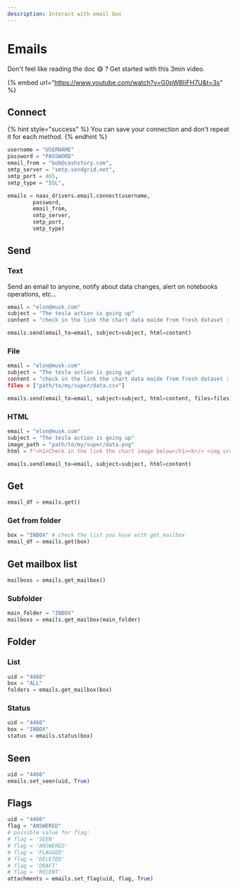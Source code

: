```yaml
---
description: Interact with email box
---
```


# Emails

Don't feel like reading the doc 😅 ? Get started with this 3min video. 

{% embed url="https://www.youtube.com/watch?v=G0pWBIiFH7U&t=3s" %}

## Connect

{% hint style="success" %}
You can save your connection and don't repeat it for each method.
{% endhint %}

```python
username = "USERNAME"
password = "PASSWORD"
email_from = "bob@cashstory.com",
smtp_server = "smtp.sendgrid.net",
smtp_port = 465,
smtp_type = "SSL",

emails = naas_drivers.email.connect(username, 
        password, 
        email_from, 
        smtp_server, 
        smtp_port,
        smtp_type)
```

## Send

### Text

Send an email to anyone, notify about data changes, alert on notebooks operations, etc... 

```python
email = "elon@musk.com"
subject = "The tesla action is going up"
content = "check in the link the chart data maide from fresh dataset : [LINK]"

emails.send(email_to=email, subject=subject, html=content)
```

### File

```python
email = "elon@musk.com"
subject = "The tesla action is going up"
content = "check in the link the chart data maide from fresh dataset : [LINK]"'
files = ["path/to/my/super/data.csv"]

emails.send(email_to=email, subject=subject, html=content, files=files)
```

### HTML

```python
email = "elon@musk.com"
subject = "The tesla action is going up"
image_path = "path/to/my/super/data.png"
html = f"<h1>Check in the link the chart image below</h1><br/> <img src="{image_path}"/>"

emails.send(email_to=email, subject=subject, html=content)
```

## Get

```python
email_df = emails.get()
```

### Get from folder

```python
box = "INBOX" # check the list you have with get_mailbox
email_df = emails.get(box)
```

## Get mailbox list

```python
mailboxs = emails.get_mailbox()
```

### Subfolder

```python
main_folder = "INBOX"
mailboxs = emails.get_mailbox(main_folder)
```

## Folder

### List

```python
uid = "4460"
box = "ALL"
folders = emails.get_mailbox(box)
```

### Status 

```python
uid = "4460"
box = "INBOX"
status = emails.status(box)
```

## Seen

```python
uid = "4460"
emails.set_seen(uid, True)
```

## Flags

```python
uid = "4460"
flag = "ANSWERED"
# possible value for flag:
# flag = 'SEEN'
# flag = 'ANSWERED'
# flag = 'FLAGGED'
# flag = 'DELETED'
# flag = 'DRAFT'
# flag = 'RECENT'
attachments = emails.set_flag(uid, flag, True)
```


